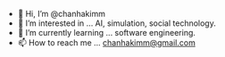 - 👋 Hi, I’m @chanhakimm
- 👀 I’m interested in ... AI, simulation, social technology.
- 🌱 I’m currently learning ... software engineering.
- 📫 How to reach me ... chanhakimm@gmail.com

<!---
chanhakimm/chanhakimm is a ✨ special ✨ repository because its `README.md` (this file) appears on your GitHub profile.
You can click the Preview link to take a look at your changes.
--->
